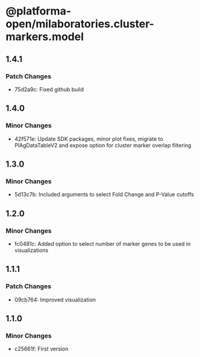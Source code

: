 # @platforma-open/milaboratories.cluster-markers.model

## 1.4.1

### Patch Changes

- 75d2a9c: Fixed github build

## 1.4.0

### Minor Changes

- 42f571e: Update SDK packages, minor plot fixes, migrate to PlAgDataTableV2 and expose option for cluster marker overlap filtering

## 1.3.0

### Minor Changes

- 5d13c7b: Included arguments to select Fold Change and P-Value cutoffs

## 1.2.0

### Minor Changes

- fc0481c: Added option to select number of marker genes to be used in visualizations

## 1.1.1

### Patch Changes

- 09cb764: Improved visualization

## 1.1.0

### Minor Changes

- c25661f: First version
